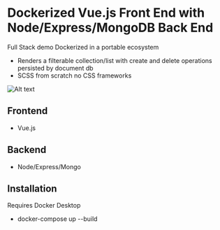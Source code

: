 # Dockerized Vue.js Front End with Node/Express/MongoDB Back End

 Full Stack demo Dockerized in a portable ecosystem
  - Renders a filterable collection/list with create and delete operations persisted by document db
 - SCSS from scratch no CSS frameworks
 
![Alt text](https://www.c0dez0ne.com/img/listings.jpg "UI Screen")
 
 ## Frontend
 - Vue.js
 
## Backend
 - Node/Express/Mongo
 
## Installation
Requires Docker Desktop

- docker-compose up --build
